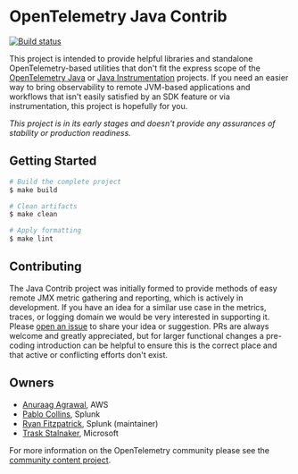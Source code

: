 # OpenTelemetry Java Contrib
[![Build status](https://img.shields.io/circleci/build/github/open-telemetry/opentelemetry-java-contrib?style=for-the-badge)](https://app.circleci.com/pipelines/github/open-telemetry/opentelemetry-java-contrib?branch=master)

This project is intended to provide helpful libraries and standalone OpenTelemetry-based utilities that don't fit
the express scope of the [OpenTelemetry Java](https://github.com/open-telemetry/opentelemetry-java) or
[Java Instrumentation](https://github.com/open-telemetry/opentelemetry-java-instrumentation) projects.  If you need an
easier way to bring observability to remote JVM-based applications and workflows that isn't easily satisfied by an SDK
feature or via instrumentation, this project is hopefully for you.

*This project is in its early stages and doesn't provide any assurances of stability or production readiness.*

## Getting Started

```bash
# Build the complete project
$ make build

# Clean artifacts
$ make clean

# Apply formatting
$ make lint
```

## Contributing

The Java Contrib project was initially formed to provide methods of easy remote JMX metric gathering and reporting,
which is actively in development.  If you have an idea for a similar use case in the metrics, traces, or logging
domain we would be very interested in supporting it.  Please
[open an issue](https://github.com/open-telemetry/opentelemetry-java-contrib/issues/new/choose) to share your idea or
suggestion.  PRs are always welcome and greatly appreciated, but for larger functional changes a pre-coding introduction
can be helpful to ensure this is the correct place and that active or conflicting efforts don't exist.

## Owners

- [Anuraag Agrawal](https://github.com/anuraaga), AWS
- [Pablo Collins](https://github.com/pmcollins), Splunk
- [Ryan Fitzpatrick](https://github.com/rmfitzpatrick), Splunk (maintainer)
- [Trask Stalnaker](https://github.com/trask), Microsoft

For more information on the OpenTelemetry community please see the
[community content project](https://github.com/open-telemetry/community).
